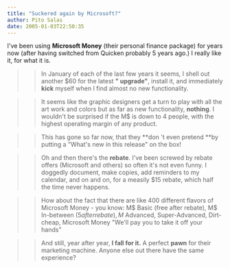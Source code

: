 ```yaml
---
title: "Suckered again by Microsoft?"
author: Pito Salas
date: 2005-01-03T22:50:35
---
```


I've been using **Microsoft Money** (their personal finance package) for years
now (after having switched from Quicken probably 5 years ago.) I really like
it, for what it is.

>>

>> In January of each of the last few years it seems, I shell out another $60
for the latest **" upgrade"**, install it, and immediately **kick** myself
when I find almost no new functionality.

>>

>> It seems like the graphic designers get a turn to play with all the art
work and colors but as far as new functionality, **nothing**. I wouldn't be
surprised if the M$ is down to 4 people, with the highest operating margin of
any product.

>>

>> This has gone so far now, that they **don 't even pretend **by putting a
"What's new in this release" on the box!

>>

>> Oh and then there's the **rebate**. I've been screwed by rebate offers
(Microsoft and others) so often it's not even funny. I doggedly document, make
copies, add reminders to my calendar, and on and on, for a measily $15 rebate,
which half the time never happens.

>>

>> How about the fact that there are like 400 different flavors of Microsoft
Money - you know: M$ Basic (free after rebate), M$ In-between ($5 after
rebate), M$ Advanced, Super-Advanced, Dirt-cheap, Microsoft Money "We'll pay
you to take it off your hands"

>>

>> And still, year after year, **I fall for it.** A perfect **pawn** for their
marketing machine. Anyone else out there have the same experience?



